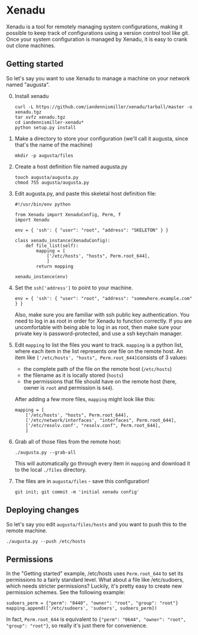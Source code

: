 # Xenadu

Xenadu is a tool for remotely managing system configurations, making it possible to keep track of configurations using a version control tool like git.  Once your system configuration is managed by Xenadu, it is easy to crank out clone machines.

## Getting started

So let's say you want to use Xenadu to manage a machine on your network named "augusta".

0. Install xenadu

    ```
    curl -L https://github.com/iandennismiller/xenadu/tarball/master -o xenadu.tgz
    tar xvfz xenadu.tgz
    cd iandennismiller-xenadu*
    python setup.py install
    ```

1. Make a directory to store your configuration (we'll call it augusta, since that's the name of the machine)

    ```
    mkdir -p augusta/files
    ```

2. Create a host definition file named augusta.py

    ```
    touch augusta/augusta.py
    chmod 755 augusta/augusta.py
    ```

3. Edit augusta.py, and paste this skeletal host definition file:

    ```
    #!/usr/bin/env python

    from Xenadu import XenaduConfig, Perm, f
    import Xenadu

    env = { 'ssh': { "user": "root", "address": "SKELETON" } }

    class xenadu_instance(XenaduConfig):
        def file_list(self):
            mapping = [
                ['/etc/hosts', "hosts", Perm.root_644],
                ]
            return mapping

    xenadu_instance(env)
    ```

4. Set the `ssh['address']` to point to your machine.

    ```
    env = { 'ssh': { "user": "root", "address": "somewhere.example.com" } }
    ```

    Also, make sure you are familiar with ssh public key authentication.  You need to log in as root in order for Xenadu to function correctly.  If you are uncomfortable with being able to log in as root, then make sure your private key is password-protected, and use a ssh keychain manager.

5. Edit `mapping` to list the files you want to track.  `mapping` is a python list, where each item in the list represents one file on the remote host.  An item like `['/etc/hosts', "hosts", Perm.root_644]`consists of 3 values: 

    - the complete path of the file on the remote host (`/etc/hosts`)
    - the filename as it is locally stored (`hosts`)
    - the permissions that file should have on the remote host (here, owner is `root` and permission is `644`).

    After adding a few more files, `mapping` might look like this:

    ```
    mapping = [
        ['/etc/hosts', "hosts", Perm.root_644],
        ['/etc/network/interfaces', "interfaces", Perm.root_644],
        ['/etc/resolv.conf', "resolv.conf", Perm.root_644],
        ]
    ```

6. Grab all of those files from the remote host:

    ```
    ./augusta.py --grab-all
    ```

    This will automatically go through every item in `mapping` and download it to the local `./files` directory.

7. The files are in `augusta/files` - save this configuration!

    ```
    git init; git commit -m 'initial xenadu config'
    ```

## Deploying changes

So let's say you edit `augusta/files/hosts` and you want to push this to the remote machine.

```
./augusta.py --push /etc/hosts
```

## Permissions

In the "Getting started" example, /etc/hosts uses `Perm.root_644` to set its permissions to a fairly standard level.  What about a file like /etc/sudoers, which needs stricter permissions?  Luckily, it's pretty easy to create new permission schemes.  See the following example:

```
sudoers_perm = {"perm": "0440", "owner": "root", "group": "root"}
mapping.append(['/etc/sudoers', 'sudoers', sudoers_perm])
```

In fact, `Perm.root_644` is equivalent to `{"perm": "0644", "owner": "root", "group": "root"}`, so really it's just there for convenience.

